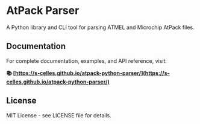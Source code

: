# AtPack Parser

A Python library and CLI tool for parsing ATMEL and Microchip AtPack files.

## Documentation

For complete documentation, examples, and API reference, visit:

**📚 [https://s-celles.github.io/atpack-python-parser/](https://s-celles.github.io/atpack-python-parser/)**

## License

MIT License - see LICENSE file for details.
